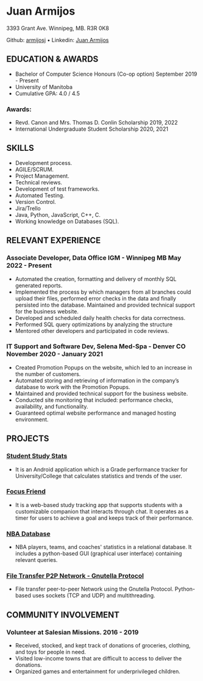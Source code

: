 # Juan Armijos

3393 Grant Ave. Winnipeg, MB.   R3R 0K8 

Github: [armijosj](https://github.com/armijosj) • Linkedin: [Juan Armijos](https://www.linkedin.com/in/juan-armijos-b46191204/)

## EDUCATION & AWARDS

- Bachelor of Computer Science Honours (Co-op option)	  September 2019 - Present
- University of Manitoba
- Cumulative GPA: 4.0 / 4.5

### Awards:

- Revd. Canon and Mrs. Thomas D. Conlin Scholarship	2019, 2022
- International Undergraduate Student Scholarship	2020, 2021

## SKILLS
 
-	Development process.
-	AGILE/SCRUM.
-	Project Management.
-	Technical reviews.
-	Development of test frameworks.
-	Automated Testing.
-	Version Control.
-	Jira/Trello
-	Java, Python, JavaScript, C++, C.
-	Working knowledge on Databases (SQL).
 

## RELEVANT EXPERIENCE

### Associate Developer, Data Office IGM - Winnipeg MB 	          May 2022 - Present
- Automated the creation, formatting and delivery of monthly SQL generated reports.
- Implemented the process by which managers from all branches could upload their files, performed error checks in the data and finally persisted into the database. Maintained and provided technical support for the business website.
- Developed and scheduled daily health checks for data correctness. 
-	Performed SQL query optimizations by analyzing the structure 
-	Mentored other developers and participated in code reviews.

### IT Support and Software Dev, Selena Med-Spa - Denver CO 	          November 2020 - January 2021
- Created Promotion Popups on the website, which led to an increase in the number of customers.
- Automated storing and retrieving of information in the company’s database to work with the Promotion Popups.
- Maintained and provided technical support for the business website.
- Conducted site monitoring that included: performance checks, availability, and functionality.
- Guaranteed optimal website performance and managed hosting environment.


## PROJECTS

### [Student Study Stats](https://code.cs.umanitoba.ca/winter-2022-a01/group-2/student-study-stats)
-	It is an Android application which is a Grade performance tracker for University/College that calculates statistics and trends of the user.

### [Focus Friend](https://github.com/armijosj/Focus-Friend)
- It is a web-based study tracking app that supports students with a customizable companion that interacts through chat. It operates as a timer for users to achieve a goal and keeps track of their performance.

### [NBA Database](https://github.com/armijosj/NBA_Database)
- NBA players, teams, and coaches' statistics in a relational database. It includes a python-based GUI (graphical user interface) containing relevant queries.

### [File Transfer P2P Network - Gnutella Protocol](https://github.com/armijosj/Gnutella-P2P-Network)
- File transfer peer-to-peer Network using the Gnutella Protocol. Python-based uses sockets (TCP and UDP) and multithreading.

## COMMUNITY INVOLVEMENT

### Volunteer at Salesian Missions.	 2016 - 2019
-	Received, stocked, and kept track of donations of groceries, clothing, and toys for people in need.
-	Visited low-income towns that are difficult to access to deliver the donations.
-	Organized games and entertainment for underprivileged children. 
